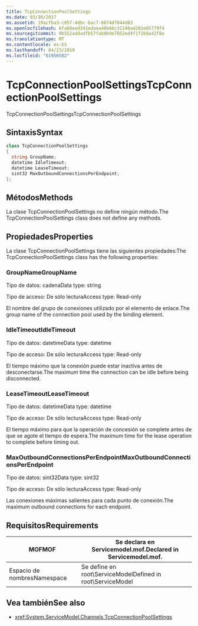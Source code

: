 ```yaml
---
title: TcpConnectionPoolSettings
ms.date: 03/30/2017
ms.assetid: 19acfba3-c057-4dbc-bac7-8674d7844d83
ms.openlocfilehash: 6fa68eed241edaea40b66c31240a4201e05779f4
ms.sourcegitcommit: 9b552addadfb57fab0b9e7852ed4f1f1b8a42f8e
ms.translationtype: MT
ms.contentlocale: es-ES
ms.lasthandoff: 04/23/2019
ms.locfileid: "61956582"
---
```

# <a name="tcpconnectionpoolsettings"></a><span data-ttu-id="746c4-102">TcpConnectionPoolSettings</span><span class="sxs-lookup"><span data-stu-id="746c4-102">TcpConnectionPoolSettings</span></span>
<span data-ttu-id="746c4-103">TcpConnectionPoolSettings</span><span class="sxs-lookup"><span data-stu-id="746c4-103">TcpConnectionPoolSettings</span></span>  
  
## <a name="syntax"></a><span data-ttu-id="746c4-104">Sintaxis</span><span class="sxs-lookup"><span data-stu-id="746c4-104">Syntax</span></span>  
  
```csharp
class TcpConnectionPoolSettings  
{  
  string GroupName;  
  datetime IdleTimeout;  
  datetime LeaseTimeout;  
  sint32 MaxOutboundConnectionsPerEndpoint;  
};  
```  
  
## <a name="methods"></a><span data-ttu-id="746c4-105">Métodos</span><span class="sxs-lookup"><span data-stu-id="746c4-105">Methods</span></span>  
 <span data-ttu-id="746c4-106">La clase TcpConnectionPoolSettings no define ningún método.</span><span class="sxs-lookup"><span data-stu-id="746c4-106">The TcpConnectionPoolSettings class does not define any methods.</span></span>  
  
## <a name="properties"></a><span data-ttu-id="746c4-107">Propiedades</span><span class="sxs-lookup"><span data-stu-id="746c4-107">Properties</span></span>  
 <span data-ttu-id="746c4-108">La clase TcpConnectionPoolSettings tiene las siguientes propiedades:</span><span class="sxs-lookup"><span data-stu-id="746c4-108">The TcpConnectionPoolSettings class has the following properties:</span></span>  
  
### <a name="groupname"></a><span data-ttu-id="746c4-109">GroupName</span><span class="sxs-lookup"><span data-stu-id="746c4-109">GroupName</span></span>  
 <span data-ttu-id="746c4-110">Tipo de datos: cadena</span><span class="sxs-lookup"><span data-stu-id="746c4-110">Data type: string</span></span>  
  
 <span data-ttu-id="746c4-111">Tipo de acceso: De sólo lectura</span><span class="sxs-lookup"><span data-stu-id="746c4-111">Access type: Read-only</span></span>  
  
 <span data-ttu-id="746c4-112">El nombre del grupo de conexiones utilizado por el elemento de enlace.</span><span class="sxs-lookup"><span data-stu-id="746c4-112">The group name of the connection pool used by the binding element.</span></span>  
  
### <a name="idletimeout"></a><span data-ttu-id="746c4-113">IdleTimeout</span><span class="sxs-lookup"><span data-stu-id="746c4-113">IdleTimeout</span></span>  
 <span data-ttu-id="746c4-114">Tipo de datos: datetime</span><span class="sxs-lookup"><span data-stu-id="746c4-114">Data type: datetime</span></span>  
  
 <span data-ttu-id="746c4-115">Tipo de acceso: De sólo lectura</span><span class="sxs-lookup"><span data-stu-id="746c4-115">Access type: Read-only</span></span>  
  
 <span data-ttu-id="746c4-116">El tiempo máximo que la conexión puede estar inactiva antes de desconectarse.</span><span class="sxs-lookup"><span data-stu-id="746c4-116">The maximum time the connection can be idle before being disconnected.</span></span>  
  
### <a name="leasetimeout"></a><span data-ttu-id="746c4-117">LeaseTimeout</span><span class="sxs-lookup"><span data-stu-id="746c4-117">LeaseTimeout</span></span>  
 <span data-ttu-id="746c4-118">Tipo de datos: datetime</span><span class="sxs-lookup"><span data-stu-id="746c4-118">Data type: datetime</span></span>  
  
 <span data-ttu-id="746c4-119">Tipo de acceso: De sólo lectura</span><span class="sxs-lookup"><span data-stu-id="746c4-119">Access type: Read-only</span></span>  
  
 <span data-ttu-id="746c4-120">El tiempo máximo para que la operación de concesión se complete antes de que se agote el tiempo de espera.</span><span class="sxs-lookup"><span data-stu-id="746c4-120">The maximum time for the lease operation to complete before timing out.</span></span>  
  
### <a name="maxoutboundconnectionsperendpoint"></a><span data-ttu-id="746c4-121">MaxOutboundConnectionsPerEndpoint</span><span class="sxs-lookup"><span data-stu-id="746c4-121">MaxOutboundConnectionsPerEndpoint</span></span>  
 <span data-ttu-id="746c4-122">Tipo de datos: sint32</span><span class="sxs-lookup"><span data-stu-id="746c4-122">Data type: sint32</span></span>  
  
 <span data-ttu-id="746c4-123">Tipo de acceso: De sólo lectura</span><span class="sxs-lookup"><span data-stu-id="746c4-123">Access type: Read-only</span></span>  
  
 <span data-ttu-id="746c4-124">Las conexiones máximas salientes para cada punto de conexión.</span><span class="sxs-lookup"><span data-stu-id="746c4-124">The maximum outbound connections for each endpoint.</span></span>  
  
## <a name="requirements"></a><span data-ttu-id="746c4-125">Requisitos</span><span class="sxs-lookup"><span data-stu-id="746c4-125">Requirements</span></span>  
  
|<span data-ttu-id="746c4-126">MOF</span><span class="sxs-lookup"><span data-stu-id="746c4-126">MOF</span></span>|<span data-ttu-id="746c4-127">Se declara en Servicemodel.mof.</span><span class="sxs-lookup"><span data-stu-id="746c4-127">Declared in Servicemodel.mof.</span></span>|  
|---------|-----------------------------------|  
|<span data-ttu-id="746c4-128">Espacio de nombres</span><span class="sxs-lookup"><span data-stu-id="746c4-128">Namespace</span></span>|<span data-ttu-id="746c4-129">Se define en root\ServiceModel</span><span class="sxs-lookup"><span data-stu-id="746c4-129">Defined in root\ServiceModel</span></span>|  
  
## <a name="see-also"></a><span data-ttu-id="746c4-130">Vea también</span><span class="sxs-lookup"><span data-stu-id="746c4-130">See also</span></span>

- <xref:System.ServiceModel.Channels.TcpConnectionPoolSettings>
